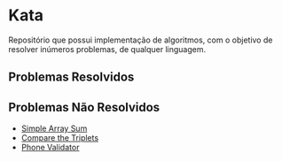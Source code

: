 # Kata

Repositório que possui implementação de algoritmos, com o objetivo de resolver inúmeros problemas, de qualquer linguagem.


## Problemas Resolvidos



## Problemas Não Resolvidos

- [Simple Array Sum](./simple-array-sum/README.md)
- [Compare the Triplets](./compare-the-triplets/README.md)
- [Phone Validator](./phone-validator/README.md)
